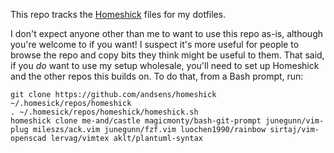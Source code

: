 This repo tracks the [Homeshick][] files for my dotfiles.

I don't expect anyone other than me to want to use this repo as-is, although you're welcome to if you want!  I suspect it's more useful for people to browse the repo and copy bits they think might be useful to them.  That said, if you _do_ want to use my setup wholesale, you'll need to set up Homeshick and the other repos this builds on.  To do that, from a Bash prompt, run:

    git clone https://github.com/andsens/homeshick ~/.homesick/repos/homeshick
    . ~/.homesick/repos/homeshick/homeshick.sh
    homeshick clone me-and/castle magicmonty/bash-git-prompt junegunn/vim-plug mileszs/ack.vim junegunn/fzf.vim luochen1990/rainbow sirtaj/vim-openscad lervag/vimtex aklt/plantuml-syntax

[Homeshick]: https://github.com/andsens/homeshick
